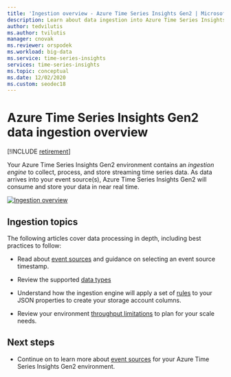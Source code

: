 ```yaml
---
title: 'Ingestion overview - Azure Time Series Insights Gen2 | Microsoft Docs'
description: Learn about data ingestion into Azure Time Series Insights Gen2.
author: tedvilutis
ms.author: tvilutis
manager: cnovak
ms.reviewer: orspodek
ms.workload: big-data
ms.service: time-series-insights
services: time-series-insights
ms.topic: conceptual
ms.date: 12/02/2020
ms.custom: seodec18
---
```


# Azure Time Series Insights Gen2 data ingestion overview

[!INCLUDE [retirement](../../includes/tsi-retirement.md)]

Your Azure Time Series Insights Gen2 environment contains an *ingestion engine* to collect, process, and store streaming time series data. As data arrives into your event source(s), Azure Time Series Insights Gen2 will consume and store your data in near real time.

[![Ingestion overview](media/concepts-ingress-overview/ingress-overview.png)](media/concepts-ingress-overview/ingress-overview.png#lightbox)

## Ingestion topics

The following articles cover data processing in depth, including best practices to follow:

* Read about [event sources](./concepts-streaming-ingestion-event-sources.md) and guidance on selecting an event source timestamp.

* Review the supported [data types](./concepts-supported-data-types.md)

* Understand how the ingestion engine will apply a set of [rules](./concepts-json-flattening-escaping-rules.md) to your JSON properties to create your storage account columns.

* Review your environment [throughput limitations](./concepts-streaming-ingress-throughput-limits.md) to plan for your scale needs.

## Next steps

* Continue on to learn more about [event sources](./concepts-streaming-ingestion-event-sources.md) for your Azure Time Series Insights Gen2 environment.
